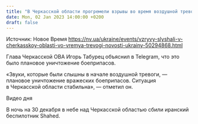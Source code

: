 ```yaml
---
title: "В Черкасской области прогремели взрывы во время воздушной тревоги: власти рассказали, что это было"
date: Mon, 02 Jan 2023 14:00:00 +0200
draft: false
---
```

Источник: Новое Время https://nv.ua/ukraine/events/vzryvy-slyshali-v-cherkasskoy-oblasti-vo-vremya-trevogi-novosti-ukrainy-50294868.html


Глава Черкасской ОВА Игорь Табурец объяснил в Telegram, что это было плановое уничтожение боеприпасов.

«Звуки, которые были слышны в начале воздушной тревоги, — плановое уничтожение вражеских боеприпасов. Ситуация в Черкасской области стабильна», — отметил он.

 Видео дня   

В ночь на 30 декабря в небе над Черкасской областью сбили иранский беспилотник Shahed.

